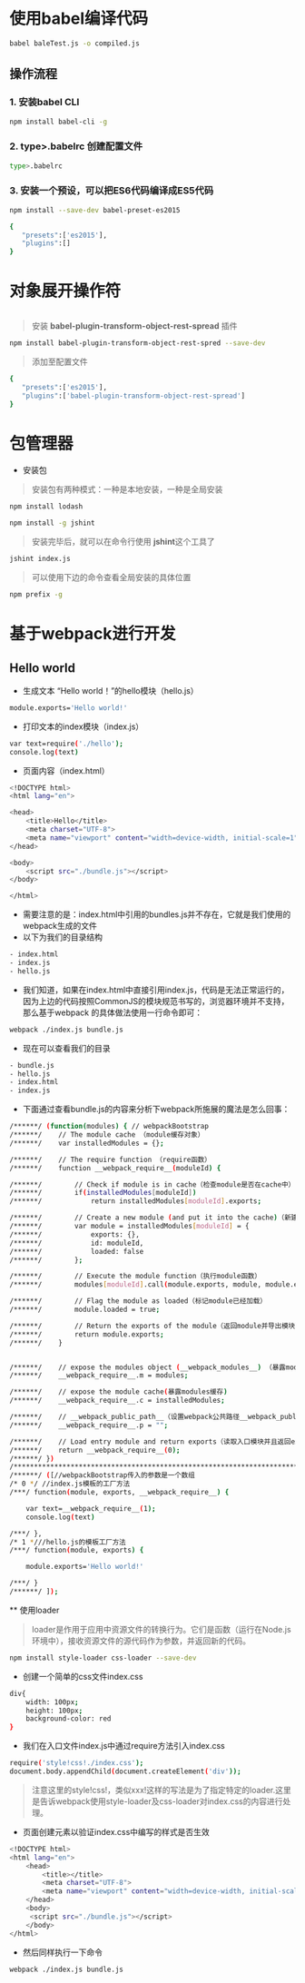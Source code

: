 
# 使用babel编译代码  

```bash
babel baleTest.js -o compiled.js
```
## 操作流程

###  1.  安装babel CLI
```bash
npm install babel-cli -g
```
###  2. type>.babelrc  创建配置文件
``` bash
type>.babelrc 
```
###  3. 安装一个预设，可以把ES6代码编译成ES5代码
```bash
npm install --save-dev babel-preset-es2015
```
```bash
{
   "presets":['es2015'],
   "plugins":[]
}
```
#  对象展开操作符
```bash

```
> 安装 **babel-plugin-transform-object-rest-spread** 插件
```bash
npm install babel-plugin-transform-object-rest-spred --save-dev
```
> 添加至配置文件
```bash
{
   "presets":['es2015'],
   "plugins":['babel-plugin-transform-object-rest-spread']
}
```
# 包管理器
* 安装包
> 安装包有两种模式：一种是本地安装，一种是全局安装
```bash
npm install lodash
```
```bash
npm install -g jshint
```
> 安装完毕后，就可以在命令行使用 **jshint**这个工具了
```bash
jshint index.js
```
>可以使用下边的命令查看全局安装的具体位置
```bash
npm prefix -g
```
# 基于webpack进行开发
## Hello world
* 生成文本 “Hello world！”的hello模块（hello.js）
```bash
module.exports='Hello world!'
```
* 打印文本的index模块（index.js）
```bash
var text=require('./hello');
console.log(text)
```
* 页面内容（index.html）
```bash
<!DOCTYPE html>
<html lang="en">

<head>
    <title>Hello</title>
    <meta charset="UTF-8">
    <meta name="viewport" content="width=device-width, initial-scale=1">
</head>

<body>
    <script src="./bundle.js"></script>
</body>

</html>
```
* 需要注意的是：index.html中引用的bundles.js并不存在，它就是我们使用的webpack生成的文件
* 以下为我们的目录结构
```bash
- index.html
- index.js
- hello.js
```
* 我们知道，如果在index.html中直接引用index.js，代码是无法正常运行的，因为上边的代码按照CommonJS的模块规范书写的，浏览器环境并不支持，那么基于webpack 的具体做法使用一行命令即可：
```bash
webpack ./index.js bundle.js
```
* 现在可以查看我们的目录
```bash
- bundle.js
- hello.js
- index.html
- index.js
```

* 下面通过查看bundle.js的内容来分析下webpack所施展的魔法是怎么回事：
```bash
/******/ (function(modules) { // webpackBootstrap
/******/ 	// The module cache （module缓存对象）
/******/ 	var installedModules = {};

/******/ 	// The require function （require函数）
/******/ 	function __webpack_require__(moduleId) {

/******/ 		// Check if module is in cache（检查module是否在cache中）
/******/ 		if(installedModules[moduleId])
/******/ 			return installedModules[moduleId].exports;

/******/ 		// Create a new module (and put it into the cache)（新建一个module并且放入cache中）
/******/ 		var module = installedModules[moduleId] = {
/******/ 			exports: {},
/******/ 			id: moduleId,
/******/ 			loaded: false
/******/ 		};

/******/ 		// Execute the module function（执行module函数）
/******/ 		modules[moduleId].call(module.exports, module, module.exports, __webpack_require__);

/******/ 		// Flag the module as loaded（标记module已经加载）
/******/ 		module.loaded = true;

/******/ 		// Return the exports of the module（返回module并导出模块）
/******/ 		return module.exports;
/******/ 	}


/******/ 	// expose the modules object (__webpack_modules__) （暴露module对象（__webpack_modules__））1
/******/ 	__webpack_require__.m = modules;

/******/ 	// expose the module cache(暴露modules缓存)
/******/ 	__webpack_require__.c = installedModules;

/******/ 	// __webpack_public_path__（设置webpack公共路径__webpack_public_path__）
/******/ 	__webpack_require__.p = "";

/******/ 	// Load entry module and return exports（读取入口模块并且返回exports导出）
/******/ 	return __webpack_require__(0);
/******/ })
/************************************************************************/
/******/ ([//webpackBootstrap传入的参数是一个数组
/* 0 */ //index.js模板的工厂方法
/***/ function(module, exports, __webpack_require__) {

	var text=__webpack_require__(1);
	console.log(text)

/***/ },
/* 1 *///hello.js的模板工厂方法
/***/ function(module, exports) {

	module.exports='Hello world!'

/***/ }
/******/ ]);
```
** 使用loader
> loader是作用于应用中资源文件的转换行为。它们是函数（运行在Node.js环境中），接收资源文件的源代码作为参数，并返回新的代码。
```bash
npm install style-loader css-loader --save-dev
```
* 创建一个简单的css文件index.css
```bash
div{
    width: 100px;
    height: 100px;
    background-color: red
}
```
* 我们在入口文件index.js中通过require方法引入index.css
```bash
require('style!css!./index.css');
document.body.appendChild(document.createElement('div'));
```
> 注意这里的style!css!，类似xxx!这样的写法是为了指定特定的loader.这里是告诉webpack使用style-loader及css-loader对index.css的内容进行处理。
* 页面创建元素以验证index.css中编写的样式是否生效
```bash
<!DOCTYPE html>
<html lang="en">
    <head>
        <title></title>
        <meta charset="UTF-8">
        <meta name="viewport" content="width=device-width, initial-scale=1">
    </head>
    <body>
     <script src="./bundle.js"></script>
    </body>
</html>
```
* 然后同样执行一下命令
```bash
webpack ./index.js bundle.js
``` 